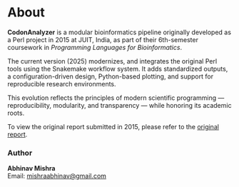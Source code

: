 # About

**CodonAnalyzer** is a modular bioinformatics pipeline originally developed as a Perl project in 2015 at JUIT, India, as part of their 6th-semester coursework in *Programming Languages for Bioinformatics*.

The current version (2025) modernizes, and integrates the original Perl tools using the Snakemake workflow system. It adds standardized outputs, a configuration-driven design, Python-based plotting, and support for reproducible research environments.

This evolution reflects the principles of modern scientific programming — reproducibility, modularity, and transparency — while honoring its academic roots.

To view the original report submitted in 2015, please refer to the [original report](files/report.pdf). 
  
### Author 

**Abhinav Mishra**  
Email: [mishraabhinav@gmail.com](mailto:mishraabhinav@gmail.com)